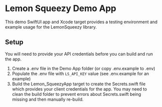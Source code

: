 # Lemon Squeezy Demo App
This demo SwiftUI app and Xcode target provides a testing environment and example usage for the LemonSqueezy library.

## Setup
You will need to provide your API credentials before you can build and run the app.

1. Create a .env file in the Demo App folder (or copy .env.example to .env)
1. Populate the .env file with `LS_API_KEY` value (see .env.example for an example)
1. Build the Lemon_SqueezyApp target to create the Secrets.swift file which provides your client credentials for the app. You may need to clean the build folder to prevent errors about Secrets.swift being missing and then manually re-build.